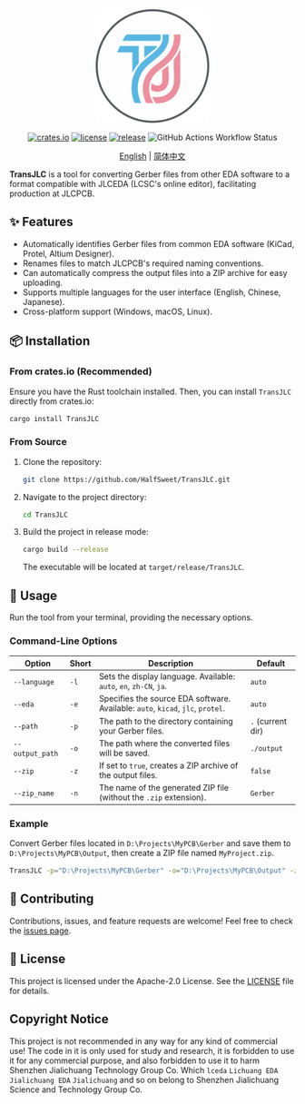<div align="center">
  <img src="docs/image/TransJLC.svg" alt="TransJLC Logo" width="200"/>
</div>

<div align="center">

[![crates.io](https://img.shields.io/crates/v/TransJLC.svg)](https://crates.io/crates/TransJLC)
[![license](https://img.shields.io/github/license/HalfSweet/TransJLC)](https://github.com/HalfSweet/TransJLC/blob/main/LICENSE)
[![release](https://img.shields.io/github/v/release/HalfSweet/TransJLC)](https://github.com/HalfSweet/TransJLC/releases)
![GitHub Actions Workflow Status](https://img.shields.io/github/actions/workflow/status/HalfSweet/TransJLC/rust.yml)

</div>

<p align="center">
  <a href="./README.md">English</a> | <a href="./README.zh-CN.md">简体中文</a>
</p>

**TransJLC** is a tool for converting Gerber files from other EDA software to a format compatible with JLCEDA (LCSC's online editor), facilitating production at JLCPCB.

## ✨ Features

-   Automatically identifies Gerber files from common EDA software (KiCad, Protel, Altium Designer).
-   Renames files to match JLCPCB's required naming conventions.
-   Can automatically compress the output files into a ZIP archive for easy uploading.
-   Supports multiple languages for the user interface (English, Chinese, Japanese).
-   Cross-platform support (Windows, macOS, Linux).

## 📦 Installation

### From crates.io (Recommended)

Ensure you have the Rust toolchain installed. Then, you can install `TransJLC` directly from crates.io:

```bash
cargo install TransJLC
```

### From Source

1.  Clone the repository:
    ```bash
    git clone https://github.com/HalfSweet/TransJLC.git
    ```
2.  Navigate to the project directory:
    ```bash
    cd TransJLC
    ```
3.  Build the project in release mode:
    ```bash
    cargo build --release
    ```
    The executable will be located at `target/release/TransJLC`.

## 🚀 Usage

Run the tool from your terminal, providing the necessary options.

### Command-Line Options

| Option          | Short | Description                                                                                             | Default     |
| --------------- | ----- | ------------------------------------------------------------------------------------------------------- | ----------- |
| `--language`    | `-l`  | Sets the display language. Available: `auto`, `en`, `zh-CN`, `ja`.                                        | `auto`      |
| `--eda`         | `-e`  | Specifies the source EDA software. Available: `auto`, `kicad`, `jlc`, `protel`.                         | `auto`      |
| `--path`        | `-p`  | The path to the directory containing your Gerber files.                                                 | `.` (current dir) |
| `--output_path` | `-o`  | The path where the converted files will be saved.                                                       | `./output`  |
| `--zip`         | `-z`  | If set to `true`, creates a ZIP archive of the output files.                                            | `false`     |
| `--zip_name`    | `-n`  | The name of the generated ZIP file (without the `.zip` extension).                                      | `Gerber`    |

### Example

Convert Gerber files located in `D:\Projects\MyPCB\Gerber` and save them to `D:\Projects\MyPCB\Output`, then create a ZIP file named `MyProject.zip`.

```bash
TransJLC -p="D:\Projects\MyPCB\Gerber" -o="D:\Projects\MyPCB\Output" -z=true -n=MyProject
```

## 🤝 Contributing

Contributions, issues, and feature requests are welcome! Feel free to check the [issues page](https://github.com/HalfSweet/TransJLC/issues).

## 📄 License

This project is licensed under the Apache-2.0 License. See the [LICENSE](LICENSE) file for details.

## Copyright Notice

This project is not recommended in any way for any kind of commercial use! The code in it is only used for study and research, it is forbidden to use it for any commercial purpose, and also forbidden to use it to harm Shenzhen Jialichuang Technology Group Co. Which `lceda` `Lichuang EDA` `Jialichuang EDA` `Jialichuang` and so on belong to Shenzhen Jialichuang Science and Technology Group Co.
